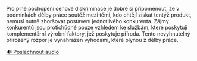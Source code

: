 
Pro plné pochopení cenové diskriminace je dobré si připomenout, že v podmínkách dělby práce soutěž mezi těmi, kdo chtějí získat tentýž produkt, nemusí nutně zhoršovat postavení jednotlivého konkurenta. Zájmy konkurentů jsou protichůdné pouze vzhledem ke službám, které poskytují komplementární výrobní faktory, jež poskytuje příroda. Tento nevyhnutelný přirozený rozpor je vynahrazen výhodami, které plynou z dělby práce.

[🔊 Poslechnout audio](/data/7-paragraphs/audio/chapter_72/para_009-Pro-pln-pochopen-cenov-diskriminace-je-dobr-si.mp3)
